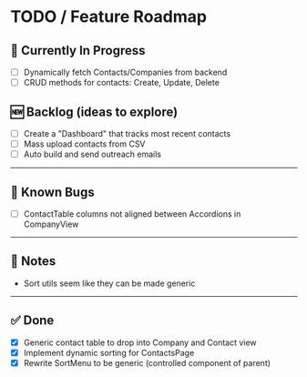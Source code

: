 # TODO / Feature Roadmap

## 🚧 Currently In Progress

- [ ] Dynamically fetch Contacts/Companies from backend
- [ ] CRUD methods for contacts: Create, Update, Delete

## 🆕 Backlog (ideas to explore)

- [ ] Create a "Dashboard" that tracks most recent contacts
- [ ] Mass upload contacts from CSV
- [ ] Auto build and send outreach emails

---

## 🐛 Known Bugs

- [ ] ContactTable columns not aligned between Accordions in CompanyView

---

## 📌 Notes

- Sort utils seem like they can be made generic

---

## ✅ Done

- [x] Generic contact table to drop into Company and Contact view
- [x] Implement dynamic sorting for ContactsPage
- [x] Rewrite SortMenu to be generic (controlled component of parent)
